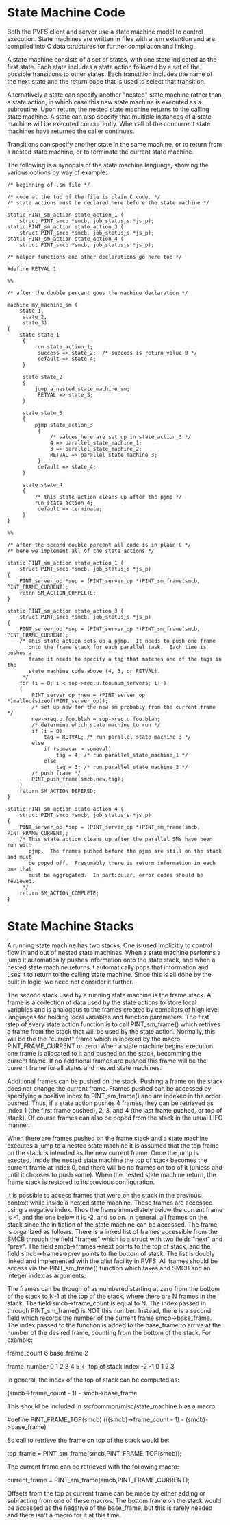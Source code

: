 # State Machine Code

Both the PVFS client and server use a state machine model to control
execution. State machines are written in files with a .sm extention and
are compiled into C data structures for further compilation and linking.

A state machine consists of a set of states, with one state indicated as
the first state. Each state includes a state action followed by a set of
the possible transitions to other states. Each transtition includes the
name of the next state and the return code that is used to select that
transition.

Alternatively a state can specify another \"nested\" state machine
rather than a state action, in which case this new state machine is
executed as a subroutine. Upon return, the nested state machine returns
to the calling state machine. A state can also specify that multiple
instances of a state machine will be executed concurrently. When all of
the concurrent state machines have returned the caller continues.

Transitions can specify another state in the same machine, or to return
from a nested state machine, or to terminate the current state machine.

The following is a synopsis of the state machine language, showing the
various options by way of example:

    /* beginning of .sm file */

    /* code at the top of the file is plain C code. */
    /* state actions must be declared here before the state machine */

    static PINT_sm_action state_action_1 (
        struct PINT_smcb *smcb, job_status_s *js_p);
    static PINT_sm_action state_action_3 (
        struct PINT_smcb *smcb, job_status_s *js_p);
    static PINT_sm_action state_action_4 (
        struct PINT_smcb *smcb, job_status_s *js_p);

    /* helper functions and other declarations go here too */

    #define RETVAL 1

    %%

    /* after the double percent goes the machine declaration */

    machine my_machine_sm (
        state_1,
         state_2,
         state_3)
    {
        state state_1
         {
             run state_action_1;
              success => state_2;  /* success is return value 0 */
              default => state_4;
         }

         state state_2
         {
             jump a_nested_state_machine_sm;
              RETVAL => state_3;
         }

         state state_3
         {
             pjmp state_action_3
              {
                  /* values here are set up in state_action_3 */
                  4 => parallel_state_machine_1;
                  3 => parallel_state_machine_2;
                  RETVAL => parallel_state_machine_3;
              }
              default => state_4;
         }

         state state_4
         {
             /* this state action cleans up after the pjmp */
             run state_action_4;
              default => terminate;
         }
    }

    %%

    /* after the second double percent all code is in plain C */
    /* here we implement all of the state actions */

    static PINT_sm_action state_action_1 (
        struct PINT_smcb *smcb, job_status_s *js_p)
    {
        PINT_server_op *sop = (PINT_server_op *)PINT_sm_frame(smcb, PINT_FRAME_CURRENT);
        retrn SM_ACTION_COMPLETE;
    }

    static PINT_sm_action state_action_3 (
        struct PINT_smcb *smcb, job_status_s *js_p)
    {
        PINT_server_op *sop = (PINT_server_op *)PINT_sm_frame(smcb, PINT_FRAME_CURRENT);
        /* This state action sets up a pjmp.  It needs to push one frame
           onto the frame stack for each parallel task.  Each time is pushes a
           frame it needs to specify a tag that matches one of the tags in the
           state machine code above (4, 3, or RETVAL).
         */
        for (i = 0; i < sop->req.u.foo.num_servers; i++)
        {
            PINT_server_op *new = (PINT_server_op *)malloc(sizeof(PINT_server_op));
            /* set up new for the new sm probably from the current frame */
            new->req.u.foo.blah = sop->req.u.foo.blah;
            /* determine which state machine to run */
            if (i = 0)
                tag = RETVAL; /* run parallel_state_machine_3 */
            else
                if (somevar > someval)
                    tag = 4; /* run parallel_state_machine_1 */
                else
                    tag = 3; /* run parallel_state_machine_2 */
            /* push frame */
            PINT_push_frame(smcb,new,tag);
        } 
        return SM_ACTION_DEFERED;
    }

    static PINT_sm_action state_action_4 (
        struct PINT_smcb *smcb, job_status_s *js_p)
    {
        PINT_server_op *sop = (PINT_server_op *)PINT_sm_frame(smcb, PINT_FRAME_CURRENT);
        /* This state action cleans up after the parallel SMs have been run with
           pjmp.  The frames pushed before the pjmp are still on the stack and must
           be poped off.  Presumably there is return information in each one that
           must be aggrigated.  In particular, error codes should be reviewed.
         */
        return SM_ACTION_COMPLETE;
    }

# State Machine Stacks

A running state machine has two stacks. One is used implicitly to
control flow in and out of nested state machines. When a state machine
performs a jump it automatically pushes information onto the state
stack, and when a nested state machine returns it automatically pops
that information and uses it to return to the calling state machine.
Since this is all done by the built in logic, we need not consider it
further.

The second stack used by a running state machine is the frame stack. A
frame is a collection of data used by the state actions to store local
variables and is analogous to the frames created by compilers of high
level languages for holding local variables and function parameters. The
first step of every state action function is to call PINT\_sm\_frame()
which retrives a frame from the stack that will be used by the state
action. Normally, this will be the the \"current\" frame which is
indexed by the macro PINT\_FRAME\_CURRENT or zero. When a state machine
begins execution one frame is allocated to it and pushed on the stack,
becomming the current frame. If no additional frames are pushed this
frame will be the current frame for all states and nested state
machines.

Additional frames can be pushed on the stack. Pushing a frame on the
stack does not change the current frame. Frames pushed can be accessed
by specifying a positive index to PINT\_sm\_frame() and are indexed in
the order pushed. Thus, if a state action pushes 4 frames, they can be
retrieved as index 1 (the first frame pushed), 2, 3, and 4 (the last
frame pushed, or top of stack). Of course frames can also be poped from
the stack in the usual LIFO manner.

When there are frames pushed on the frame stack and a state machine
executes a jump to a nested state machine it is assumed that the top
frame on the stack is intended as the new current frame. Once the jump
is exected, inside the nested state machine the top of stack becomes the
current frame at index 0, and there will be no frames on top of it
(unless and until it chooses to push some). When the nested state
machine return, the frame stack is restored to its previous
configuration.

It is possible to access frames that were on the stack in the previous
context while inside a nested state machine. These frames are accessed
using a negative index. Thus the frame immediately below the current
frame is -1, and the one below it is -2, and so on. In general, all
frames on the stack since the initiation of the state machine can be
accessed. The frame is organized as follows. There is a linked list of
frames accessible from the SMCB through the field \"frames\" which is a
struct with two fields \"next\" and \"prev\". The field
smcb-\>frames-\>next points to the top of stack, and the field
smcb-\>frames-\>prev points to the bottom of stack. The list is doubly
linked and implemented with the qlist facility in PVFS. All frames
should be access via the PINT\_sm\_frame() function which takes and SMCB
and an integer index as arguments.

The frames can be though of as numbered starting at zero from the bottom
of the stack to N-1 at the top of the stack, where there are N frames in
the stack. The field smcb-\>frame\_count is equal to N. The index passed
in through PINT\_sm\_frame() is NOT this number. Instead, there is a
second field which records the number of the current frame
smcb-\>base\_frame. The index passed to the function is added to the
base\_frame to arrive at the number of the desired frame, counting from
the bottom of the stack. For example:

frame\_count 6 base\_frame 2

frame\_number 0 1 2 3 4 5 \<- top of stack index -2 -1 0 1 2 3

In general, the index of the top of stack can be computed as:

(smcb-\>frame\_count - 1) - smcb-\>base\_frame

This should be included in src/common/misc/state\_machine.h as a macro:

\#define PINT\_FRAME\_TOP(smcb) (((smcb)-\>frame\_count - 1) -
(smcb)-\>base\_frame)

So call to retrieve the frame on top of the stack would be:

top\_frame = PINT\_sm\_frame(smcb,PINT\_FRAME\_TOP(smcb));

The current frame can be retrieved with the following macro:

current\_frame = PINT\_sm\_frame(smcb,PINT\_FRAME\_CURRENT);

Offsets from the top or current frame can be made by either adding or
subracting from one of these macros. The bottom frame on the stack would
be accessed as the negative of the base\_frame, but this is rarely
needed and there isn't a macro for it at this time.

